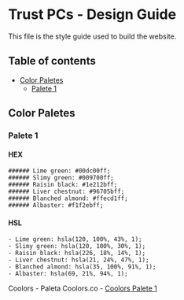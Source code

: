 # Trust PCs - Design Guide

This file is the style guide used to build the website. 

## Table of contents

- [Color Paletes](#color-paletes)
  - [Palete 1](#palete-1)

## Color Paletes

### Palete 1
  #### HEX
    ###### Lime green: #00dc00ff;
    ###### Slimy green: #009700ff;
    ###### Raisin black: #1e212bff;
    ###### Liver chestnut: #96705bff;
    ###### Blanched almond: #ffecd1ff;
    ###### Albaster: #f1f2ebff;
    
  #### HSL
    - Lime green: hsla(120, 100%, 43%, 1);
    - Slimy green: hsla(120, 100%, 30%, 1);
    - Raisin black: hsla(226, 18%, 14%, 1);
    - Liver chestnut: hsla(21, 24%, 47%, 1);
    - Blanched almond: hsla(35, 100%, 91%, 1);
    - Albaster: hsla(69, 21%, 94%, 1);
    
  Coolors
    - Paleta Coolors.co - [Coolors Palete 1](https://coolors.co/00dc00-009700-1e212b-96705b-ffecd1-f1f2eb)
    
